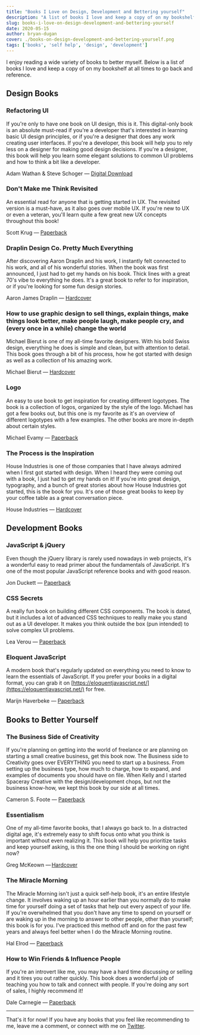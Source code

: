 ```yaml
---
title: "Books I Love on Design, Development and Bettering yourself"
description: "A list of books I love and keep a copy of on my bookshelf at all times to go back and reference."
slug: books-i-love-on-design-development-and-bettering-yourself
date: 2020-05-15
author: bryan-dugan
cover: ./books-on-design-development-and-bettering-yourself.png
tags: ['books', 'self help', 'design', 'development']
---
```


I enjoy reading a wide variety of books to better myself. Below is a list of books I love and keep a copy of on my bookshelf at all times to go back and reference.

## Design Books

### Refactoring UI

If you're only to have one book on UI design, this is it. This digital-only book is an absolute must-read if you're a developer that's interested in learning basic UI design principles, or if you're a designer that does any work creating user interfaces. If you're a developer, this book will help you to rely less on a designer for making good design decisions. If you're a designer, this book will help you learn some elegant solutions to common UI problems and how to think a bit like a developer.

Adam Wathan & Steve Schoger — [Digital Download](https://refactoringui.com/book/)

### Don't Make me Think Revisited

An essential read for anyone that is getting started in UX. The revisited version is a must-have, as it also goes over mobile UX. If you're new to UX or even a veteran, you'll learn quite a few great new UX concepts throughout this book!

Scott Krug — [Paperback](https://amzn.to/3gi39ri)

### Draplin Design Co. Pretty Much Everything

After discovering Aaron Draplin and his work, I instantly felt connected to his work, and all of his wonderful stories. When the book was first announced, I just had to get my hands on his book. Thick lines with a great 70's vibe to everything he does. It's a great book to refer to for inspiration, or if you're looking for some fun design stories.

Aaron James Draplin — [Hardcover](https://amzn.to/3cZsaWl)

### How to use graphic design to sell things, explain things, make things look better, make people laugh, make people cry, and (every once in a while) change the world

Michael Bierut is one of my all-time favorite designers. With his bold Swiss design, everything he does is simple and clean, but with attention to detail. This book goes through a bit of his process, how he got started with design as well as a collection of his amazing work.

Michael Bierut — [Hardcover](https://amzn.to/2zpA0ty)

### Logo

An easy to use book to get inspiration for creating different logotypes. The book is a collection of logos, organized by the style of the logo. Michael has got a few books out, but this one is my favorite as it's an overview of different logotypes with a few examples. The other books are more in-depth about certain styles.

Michael Evamy — [Paperback](https://amzn.to/3c1Dqjq)


### The Process is the Inspiration

House Industries is one of those companies that I have always admired when I first got started with design. When I heard they were coming out with a book, I just had to get my hands on it! If you're into great design, typography, and a bunch of great stories about how House Industries got started, this is the book for you. It's one of those great books to keep by your coffee table as a great conversation piece.

House Industries — [Hardcover](https://amzn.to/2LY4x4x)

## Development Books

### JavaScript & jQuery

Even though the jQuery library is rarely used nowadays in web projects, it's a wonderful easy to read primer about the fundamentals of JavaScript. It's one of the most popular JavaScript reference books and with good reason.

Jon Duckett — [Paperback](https://amzn.to/2TAogLO)


### CSS Secrets

A really fun book on building different CSS components. The book is dated, but it includes a lot of advanced CSS techniques to really make you stand out as a UI developer. It makes you think outside the box (pun intended) to solve complex UI problems.

Lea Verou — [Paperback](https://amzn.to/2zi5q5l)

### Eloquent JavaScript

A modern book that's regularly updated on everything you need to know to learn the essentials of JavaScript. If you prefer your books in a digital format, you can grab it on [https://eloquentjavascript.net/](https://eloquentjavascript.net/) for free.

Marijn Haverbeke — [Paperback](https://amzn.to/2zgIxzb)

## Books to Better Yourself


### The Business Side of Creativity

If you're planning on getting into the world of freelance or are planning on starting a small creative business, get this book now. The Business side to Creativity goes over EVERYTHING you need to start up a business. From setting up the business type, how much to charge, how to expand, and examples of documents you should have on file. When Kelly and I started Spaceray Creative with the design/development chops, but not the business know-how, we kept this book by our side at all times.

Cameron S. Foote — [Paperback](https://amzn.to/2ztWXMd)

### Essentialism

One of my all-time favorite books, that I always go back to. In a distracted digital age, it's extremely easy to shift focus onto what you think is important without even realizing it. This book will help you prioritize tasks and keep yourself asking, is this the one thing I should be working on right now?

Greg McKeown — [Hardcover](https://amzn.to/2XpHu87)

### The Miracle Morning

The Miracle Morning isn't just a quick self-help book, it's an entire lifestyle change. It involves waking up an hour earlier than you normally do to make time for yourself doing a set of tasks that help out every aspect of your life. If you're overwhelmed that you don't have any time to spend on yourself or are waking up in the morning to answer to other people, other than yourself; this book is for you. I've practiced this method off and on for the past few years and always feel better when I do the Miracle Morning routine.

Hal Elrod — [Paperback](https://amzn.to/2XpT9nf)


### How to Win Friends & Influence People

If you're an introvert like me, you may have a hard time discussing or selling and it tires you out rather quickly. This book does a wonderful job of teaching you how to talk and connect with people. If you're doing any sort of sales, I highly recommend it!

Dale Carnegie — [Paperback](https://amzn.to/2M1qBLn)

---

That's it for now! If you have any books that you feel like recommending to me, leave me a comment, or connect with me on [Twitter](https://twitter.com/bryandugan).
